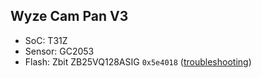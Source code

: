 Wyze Cam Pan V3
---------------

- SoC: T31Z
- Sensor: GC2053
- Flash: Zbit ZB25VQ128ASIG `0x5e4018` ([troubleshooting][1])

[1]: https://github.com/themactep/openipc-wiki/blob/723845861de5acde328c9946fa2c3842895e7734/en/ingenic/soc.md#troubleshooting
